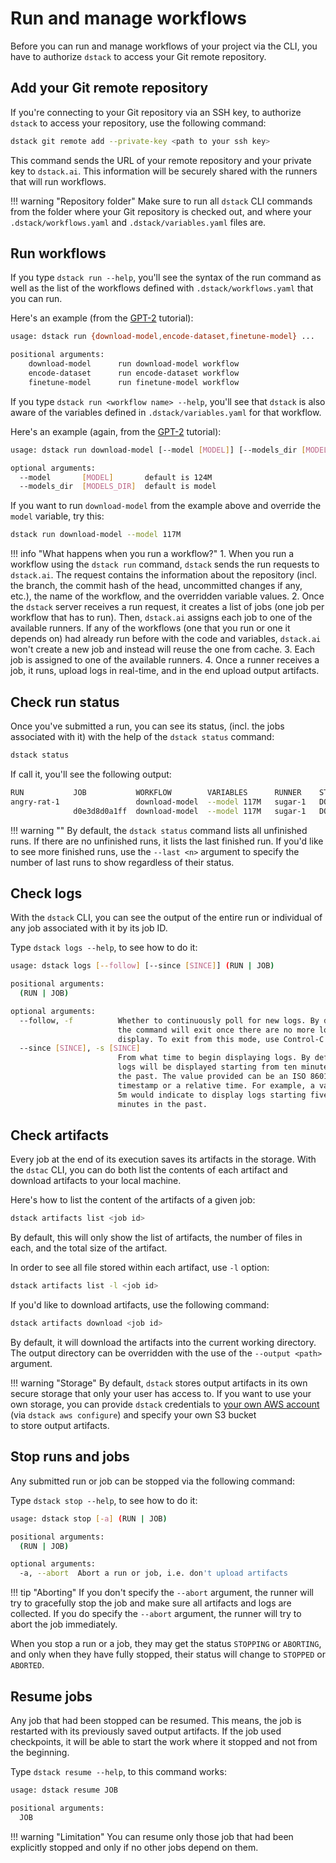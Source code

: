 # Run and manage workflows

Before you can run and manage workflows of your project via the CLI, you have to authorize `dstack` to access
your Git remote repository. 

## Add your Git remote repository

If you're connecting to your Git repository via an SSH key, to authorize `dstack` to access your repository, 
use the following command:

```bash
dstack git remote add --private-key <path to your ssh key> 
```

This command sends the URL of your remote repository and your private key to `dstack.ai`. This information will be
securely shared with the runners that will run workflows.

!!! warning "Repository folder"
    Make sure to run all `dstack` CLI commands from the folder where your Git repository is checked out,
    and where your `.dstack/workflows.yaml` and `.dstack/variables.yaml` files are.

## Run workflows

If you type `dstack run --help`, you'll see the syntax of the run command as well as the list of the workflows
defined with `.dstack/workflows.yaml` that you can run. 

Here's an example (from the [GPT-2](gpt-2.md) tutorial):

```bash
usage: dstack run {download-model,encode-dataset,finetune-model} ...

positional arguments:
    download-model      run download-model workflow
    encode-dataset      run encode-dataset workflow
    finetune-model      run finetune-model workflow
```

If you type `dstack run <workflow name> --help`, you'll see that `dstack` is also aware of the variables defined
in `.dstack/variables.yaml` for that workflow. 

Here's an example (again, from the [GPT-2](gpt-2.md) tutorial):

```bash
usage: dstack run download-model [--model [MODEL]] [--models_dir [MODELS_DIR]]

optional arguments:
  --model       [MODEL]       default is 124M
  --models_dir  [MODELS_DIR]  default is model
```

If you want to run `download-model` from the example above and override the `model` variable, try this:

```bash
dstack run download-model --model 117M
```

!!! info "What happens when you run a workflow?"
    1. When you run a workflow using the `dstack run` command, `dstack` sends the run requests to `dstack.ai`. 
    The request contains the information about the repository (incl. the branch, the commit hash of the head,
    uncommitted changes if any, etc.), the name of the workflow, and the overridden variable values.
    2. Once the `dstack` server receives a run request, it creates a list of jobs (one job per workflow that has to run).
    Then, `dstack.ai` assigns each job to one of the available runners. If any of the workflows (one that you run or one
    it depends on) had already run before with the code and variables, `dstack.ai` won't create a new job and instead
    will reuse the one from cache.
    3. Each job is assigned to one of the available runners.
    4. Once a runner receives a job, it runs, upload logs in real-time, and in the end upload output artifacts.

## Check run status

Once you've submitted a run, you can see its status, (incl. the jobs associated with it) with the help
of the `dstack status` command:

```bash
dstack status
```

If call it, you'll see the following output:

```bash
RUN           JOB           WORKFLOW        VARIABLES      RUNNER    STATUS    STARTED      DURATION    ARTIFACTS
angry-rat-1                 download-model  --model 117M   sugar-1   DONE      1 min ago    -
              d0e3d8d0a1ff  download-model  --model 117M   sugar-1   DONE      1 min ago    2 mins      models/117M
```

!!! warning ""
    By default, the `dstack status` command lists all unfinished runs. If there are no unfinished runs,
    it lists the last finished run. If you'd like to see more finished runs, use the `--last <n>` argument to
    specify the number of last runs to show regardless of their status.

## Check logs

With the `dstack` CLI, you can see the output of the entire run or individual of any job associated with it by its job ID.

Type `dstack logs --help`, to see how to do it:

```bash
usage: dstack logs [--follow] [--since [SINCE]] (RUN | JOB)

positional arguments:
  (RUN | JOB)

optional arguments:
  --follow, -f          Whether to continuously poll for new logs. By default,
                        the command will exit once there are no more logs to
                        display. To exit from this mode, use Control-C.
  --since [SINCE], -s [SINCE]
                        From what time to begin displaying logs. By default,
                        logs will be displayed starting from ten minutes in
                        the past. The value provided can be an ISO 8601
                        timestamp or a relative time. For example, a value of
                        5m would indicate to display logs starting five
                        minutes in the past.
```

## Check artifacts

Every job at the end of its execution saves its artifacts in the storage.
With the `dstac` CLI, you can do both list the contents of each artifact and download artifacts to your local machine.

Here's how to list the content of the artifacts of a given job:

```bash
dstack artifacts list <job id>
```

By default, this will only show the list of artifacts, the number of files in each, and the total size of the artifact.

In order to see all file stored within each artifact, use `-l` option:

```bash
dstack artifacts list -l <job id>
```

If you'd like to download artifacts, use the following command:

```bash
dstack artifacts download <job id>
```

By default, it will download the artifacts into the current working directory. The output directory can be overridden
with the use of the `--output <path>` argument.

!!! warning "Storage"
    By default, `dstack` stores output artifacts in its own secure storage that only your user has access to. 
    If you want to use your own storage, you can provide `dstack` 
    credentials to [your own AWS account](aws.md) (via `dstack aws configure`) and specify your own S3 bucket  
    to store output artifacts.

## Stop runs and jobs

Any submitted run or job can be stopped via the following command:

Type `dstack stop --help`, to see how to do it:

```bash
usage: dstack stop [-a] (RUN | JOB)

positional arguments:
  (RUN | JOB)

optional arguments:
  -a, --abort  Abort a run or job, i.e. don't upload artifacts
```

!!! tip "Aborting"
    If you don't specify the `--abort` argument, the runner will try to gracefully stop the job and make sure all artifacts 
    and logs are collected. If you do specify the `--abort` argument, the runner will try to abort the job immediately.

When you stop a run or a job, they may get the status `STOPPING` or `ABORTING`, and only when they have fully stopped,
their status will change to `STOPPED` or `ABORTED`.

## Resume jobs

Any job that had been stopped can be resumed. This means, the job is restarted with its previously saved output
artifacts. If the job used checkpoints, it will be able to start the work where it stopped and not from the 
beginning.

Type `dstack resume --help`, to this command works:

```bash
usage: dstack resume JOB

positional arguments:
  JOB
```

!!! warning "Limitation"
    You can resume only those job that had been explicitly stopped and only if no other jobs depend on them.